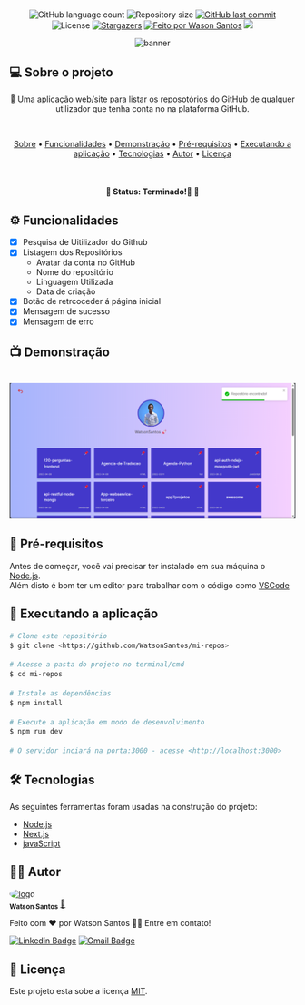 <br>
<p align="center">
 <img alt="GitHub language count" src="https://img.shields.io/github/languages/count/WatsonSantos/mi-repos?color=%2304D361">
 <img alt="Repository size" src="https://img.shields.io/github/repo-size/WatsonSantos/mi-repos">
 <a href="https://github.com/WatsonSantos/mi-repos/commits/master" target="_blank" >
      <img alt="GitHub last commit" src="https://img.shields.io/github/last-commit/WatsonSantos/mi-repos"></a>
 <img alt="License" src="https://img.shields.io/badge/license-MIT-brightgreen">
 <a href="https://github.com/WatsonSantos/mi-repos/stargazers" target="_blank">
      <img alt="Stargazers" src="https://img.shields.io/github/stars/WatsonSantos/mi-repos?style=social"></a>
 <a href="www.linkedin.com/in/watson-dos-santos-a1b547182/" target="_blank">
      <img alt="Feito por Wason Santos" src="https://img.shields.io/badge/feito%20por-WatsonSantos-%237519C1"></a>
 <a href="https://www.instagram.com/watson_santos1/" target="_blank">
       <img src="https://img.shields.io/badge/meu-Instagram-%23E4405F"></a> 

</p>

<div align=center>
<img alt="banner" src="./src/app/favicon.ico" align=center/>  
</div>

## 💻 Sobre o projeto

<p align="center">🚀 Uma aplicação web/site para listar os reposotórios do GitHub de qualquer utilizador que tenha conta no na plataforma GitHub.</p>

<br>

<p align="center">
 <a href="#-sobre-o-projeto">Sobre</a> •
 <a href="#-funcionalidades">Funcionalidades</a> •
 <a href="#-demonstração">Demonstração</a> • 
 <a href="#-pré-requisitos">Pré-requisitos</a> • 
 <a href="#-executando-a-aplicação">Executando a aplicação</a> • 
 <a href="#-tecnologias">Tecnologias</a> • 
 <a href="#-autor">Autor</a> • 
 <a href="#-licença">Licença</a>
</p>
<br>
<h4 align="center"> 
	🚩   Status:  Terminado!🚀   🚩
</h4>

## ⚙️ Funcionalidades

- [x] Pesquisa de Uitilizador do Github
- [x] Listagem dos Repositórios
  - Avatar da conta no GitHub
  - Nome do repositório
  - Linguagem Utilizada
  - Data de criação
- [x] Botão de retrcoceder á página inicial
- [x] Mensagem de sucesso
- [x] Mensagem de erro

## 📺 Demonstração

<br>
<img alt="banner" src="./public/img/bunner.png" align=center/>

<br>

## 🔗 Pré-requisitos

Antes de começar, você vai precisar ter instalado em sua máquina o [Node.js](https://nodejs.org/).
<br>
Além disto é bom ter um editor para trabalhar com o código como [VSCode](https://code.visualstudio.com/)

## 🎲 Executando a aplicação

```bash
# Clone este repositório
$ git clone <https://github.com/WatsonSantos/mi-repos>

# Acesse a pasta do projeto no terminal/cmd
$ cd mi-repos

# Instale as dependências
$ npm install

# Execute a aplicação em modo de desenvolvimento
$ npm run dev

# O servidor inciará na porta:3000 - acesse <http://localhost:3000>
```

## 🛠 Tecnologias

As seguintes ferramentas foram usadas na construção do projeto:

- [Node.js](https://nodejs.org/)
- [Next.js](https://nextjs.org/)
- [javaScript](https://www.javascript.com/)

## 👨‍💻 Autor

<a href="https://github.com/WatsonSantos">
 <img style="border-radius: 50%;" src="https://avatars.githubusercontent.com/u/87064395?s=400&u=b48b05f5151f538308d8a50d2b058988ab3215b6&v=4" width="100px;" alt="logo"/>
 <br />
 <sub><b>Watson Santos</b></sub></a> <a href="https://github.com/WatsonSantos" title="Watson Github">🚀</a>

Feito com ❤️ por Watson Santos 👋🏽 Entre em contato!

[![Linkedin Badge](https://img.shields.io/badge/-Watson-blue?style=flat-square&logo=Linkedin&logoColor=white&link=https://www.linkedin.com/in/watson-dos-santos-a1b547182/)](https://www.linkedin.com/in/watson-dos-santos-a1b547182/)
[![Gmail Badge](https://img.shields.io/badge/-watsontavares72@gmail.com-c14438?style=flat-square&logo=Gmail&logoColor=white&link=mailto:watsontavares72@gmail.com)](mailto:watsontavares72@gmail.com)

## 📝 Licença

Este projeto esta sobe a licença [MIT](./LICENSE).
